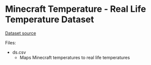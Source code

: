 # Minecraft Temperature - Real Life Temperature Dataset

[Dataset source](https://www.reddit.com/r/Minecraft/comments/3eh7yu/the_rl_temperature_of_minecraft_biomes_revealed/)

Files:
- ds.csv
  - Maps Minecraft temperatures to real life temperatures
